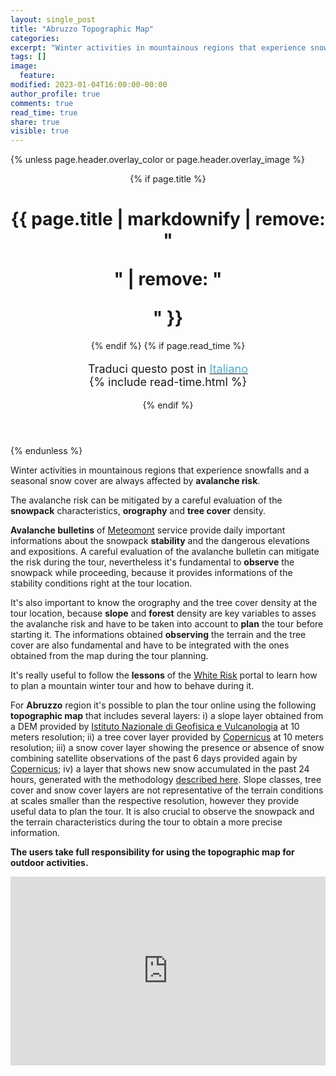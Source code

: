 ```yaml
---
layout: single_post
title: "Abruzzo Topographic Map"
categories:
excerpt: "Winter activities in mountainous regions that experience snowfalls and a seasonal snow cover..."
tags: []
image:
  feature:
modified: 2023-01-04T16:00:00-00:00 
author_profile: true
comments: true
read_time: true
share: true
visible: true
---
```

{% unless page.header.overlay_color or page.header.overlay_image %}
<header>
  {% if page.title %}<h1 class="page__title" itemprop="headline">{{ page.title | markdownify | remove: "<p>" | remove: "</p>" }}</h1>{% endif %}
  {% if page.read_time %}
    <p style="font-size:18px" class="page__meta">
      <i class="fa fa-language" aria-hidden="true"></i> Traduci questo post in <a href="{{ site.url }}{{ site.baseurl }}/_posts-ita/2018-03-10-abruzzomap-ita"><font color="#54ADC8">Italiano</font></a><BR>
      <i class="fa fa-clock-o" aria-hidden="true"></i> {% include read-time.html %}
    </p>
  {% endif %}
</header>
{% endunless %} 

Winter activities in mountainous regions that experience snowfalls and a seasonal snow cover are always affected by <b>avalanche risk</b>.

The avalanche risk can be mitigated by a careful evaluation of the <b>snowpack</b> characteristics, <b>orography</b> and <b>tree cover</b> density.

<b>Avalanche bulletins</b> of <a href="https://meteomont.carabinieri.it/home" target="_blank">Meteomont</a> service provide daily important informations about the snowpack <b>stability</b> and the dangerous elevations and expositions. A careful evaluation of the avalanche bulletin can mitigate the risk during the tour, nevertheless it's fundamental to <b>observe</b> the snowpack while proceeding, because it provides informations of the stability conditions right at the tour location.

It's also important to know the orography and the tree cover density at the tour location, because <b>slope</b> and <b>forest</b> density are key variables to asses the avalanche risk and have to be taken into account to <b>plan</b> the tour before starting it. The informations obtained <b>observing</b> the terrain and the tree cover are also fundamental and have to be integrated with the ones obtained from the map during the tour planning.

It's really useful to follow the <b>lessons</b> of the <a href="https://www.whiterisk.ch/it/" target="_blank">White Risk</a> portal to learn how to plan a mountain winter tour and how to behave during it.

For <b>Abruzzo</b> region it's possible to plan the tour online using the following <b>topographic map</b> that includes several layers: i) a slope layer obtained from a DEM provided by <a href="http://tinitaly.pi.ingv.it/" target="_blank">Istituto NazionaIe di Geofisica e Vulcanologia</a> at 10 meters resolution; ii) a tree cover layer provided by <a href="https://land.copernicus.eu/pan-european/high-resolution-layers/forests/dominant-leaf-type" target="_blank">Copernicus</a> at 10 meters resolution; iii) a snow cover layer showing the presence or absence of snow combining satellite observations of the past 6 days provided again by <a href="https://land.copernicus.eu/pan-european/biophysical-parameters/high-resolution-snow-and-ice-monitoring/snow-products/snow-cover" target="_blank">Copernicus</a>; iv) a layer that shows new snow accumulated in the past 24 hours, generated with the methodology <a href="https://edrap.github.io/newsnow/" target="_blank">described here</a>. Slope classes, tree cover and snow cover layers are not representative of the terrain conditions at scales smaller than the respective resolution, however they provide useful data to plan the tour. It is also crucial to observe the snowpack and the terrain characteristics during the tour to obtain a more precise information.

<b>The users take full responsibility for using the topographic map for outdoor activities.</b>

<!--
<b><a href="https://www.oruxmaps.com" target="_blank">Oruxmaps</a> integration:</b>
<br>
<ul>
  <li>To use the slope class layer with Oruxmaps, download <a href="https://edrap.github.io/leaflet/integration/abruzzomapsources.txt" target="_blank"><b>this file</b></a> and copy it's content to the onlinemapsources.xml file.</li>
</ul>
-->

<div style="width: 100%; height: 100%; margin: 0 auto;">
<div style="position: relative; padding-top: 60%;"><iframe style="position: absolute; top: 0; left: 0; width: 100%; height: 100%;" src="https://edrap.github.io/leaflet/abruzzomap.html" frameborder="0" allowfullscreen="allowfullscreen"></iframe></div>
</div>


{% if page.comments %}
<div id="disqus_thread"></div>
<script id="dsq-count-scr" src="//https-edrap-github-io.disqus.com/count.js" async></script>
<script>
/**
*  RECOMMENDED CONFIGURATION VARIABLES: EDIT AND UNCOMMENT THE SECTION BELOW TO INSERT DYNAMIC VALUES FROM YOUR PLATFORM OR CMS.
*  LEARN WHY DEFINING THESE VARIABLES IS IMPORTANT: https://disqus.com/admin/universalcode/#configuration-variables*/
/*
var disqus_config = function () {
this.page.url = page.url;  // Replace PAGE_URL with your page's canonical URL variable
this.page.identifier = page.id; // Replace PAGE_IDENTIFIER with your page's unique identifier variable
};
*/
(function() { // DON'T EDIT BELOW THIS LINE
var d = document, s = d.createElement('script');
s.src = 'https://https-edrap-github-io.disqus.com/embed.js';
s.setAttribute('data-timestamp', +new Date());
(d.head || d.body).appendChild(s);
})();
</script>
<noscript>Please enable JavaScript to view the <a href="https://disqus.com/?ref_noscript">comments powered by Disqus.</a></noscript>
{% endif %}

